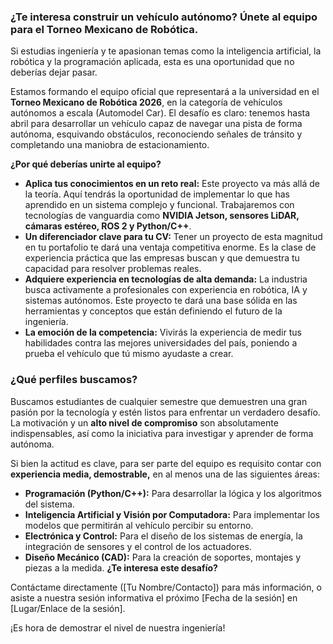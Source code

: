 
### **¿Te interesa construir un vehículo autónomo? Únete al equipo para el Torneo Mexicano de Robótica.**

Si estudias ingeniería y te apasionan temas como la inteligencia artificial, la robótica y la programación aplicada, esta es una oportunidad que no deberías dejar pasar.

Estamos formando el equipo oficial que representará a la universidad en el **Torneo Mexicano de Robótica 2026**, en la categoría de vehículos autónomos a escala (Automodel Car). El desafío es claro: tenemos hasta abril para desarrollar un vehículo capaz de navegar una pista de forma autónoma, esquivando obstáculos, reconociendo señales de tránsito y completando una maniobra de estacionamiento.

**¿Por qué deberías unirte al equipo?**

* **Aplica tus conocimientos en un reto real:** Este proyecto va más allá de la teoría. Aquí tendrás la oportunidad de implementar lo que has aprendido en un sistema complejo y funcional. Trabajaremos con tecnologías de vanguardia como **NVIDIA Jetson, sensores LiDAR, cámaras estéreo, ROS 2 y Python/C++**.
* **Un diferenciador clave para tu CV:** Tener un proyecto de esta magnitud en tu portafolio te dará una ventaja competitiva enorme. Es la clase de experiencia práctica que las empresas buscan y que demuestra tu capacidad para resolver problemas reales.
* **Adquiere experiencia en tecnologías de alta demanda:** La industria busca activamente a profesionales con experiencia en robótica, IA y sistemas autónomos. Este proyecto te dará una base sólida en las herramientas y conceptos que están definiendo el futuro de la ingeniería.
* **La emoción de la competencia:** Vivirás la experiencia de medir tus habilidades contra las mejores universidades del país, poniendo a prueba el vehículo que tú mismo ayudaste a crear.

### **¿Qué perfiles buscamos?**

Buscamos estudiantes de cualquier semestre que demuestren una gran pasión por la tecnología y estén listos para enfrentar un verdadero desafío. La motivación y un **alto nivel de compromiso** son absolutamente indispensables, así como la iniciativa para investigar y aprender de forma autónoma.

Si bien la actitud es clave, para ser parte del equipo es requisito contar con **experiencia media, demostrable,** en al menos una de las siguientes áreas:

* **Programación (Python/C++):** Para desarrollar la lógica y los algoritmos del sistema.
* **Inteligencia Artificial y Visión por Computadora:** Para implementar los modelos que permitirán al vehículo percibir su entorno.
* **Electrónica y Control:** Para el diseño de los sistemas de energía, la integración de sensores y el control de los actuadores.
* **Diseño Mecánico (CAD):** Para la creación de soportes, montajes y piezas a la medida.
**¿Te interesa este desafío?**

Contáctame directamente ([Tu Nombre/Contacto]) para más información, o asiste a nuestra sesión informativa el próximo [Fecha de la sesión] en [Lugar/Enlace de la sesión].

¡Es hora de demostrar el nivel de nuestra ingeniería!
